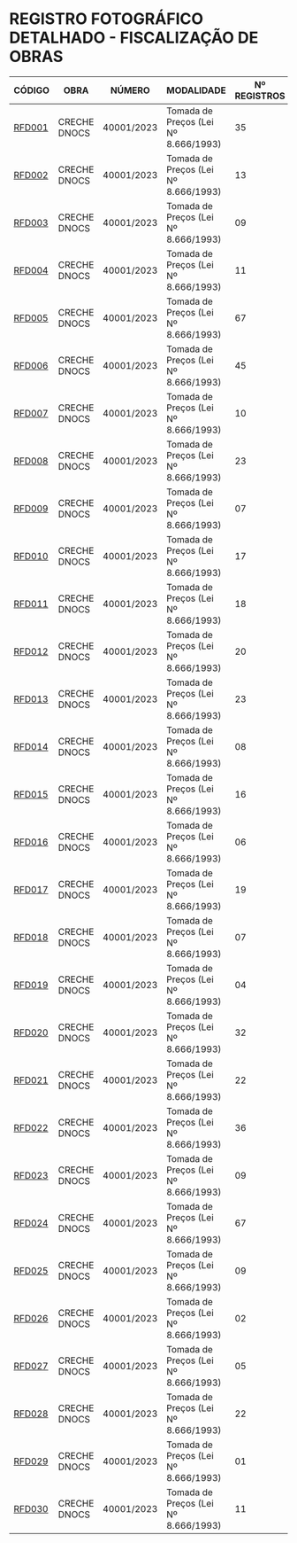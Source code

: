 # REGISTRO FOTOGRÁFICO DETALHADO - FISCALIZAÇÃO DE OBRAS

| CÓDIGO | OBRA | NÚMERO | MODALIDADE | Nº REGISTROS | DATA |
|---|---|---|---|---|---|
| [RFD001](https://github.com/NoScandalize/prefeitura-img/commit/82beb93d9f8f084cd7e76499e6a25a74db9afed2) | CRECHE DNOCS | 40001/2023 | Tomada de Preços (Lei Nº 8.666/1993) | 35 | 27/03/25 |
| [RFD002](https://github.com/NoScandalize/prefeitura-img/commit/67593e849cc284767880cbc276a5487c1f07b2ca) | CRECHE DNOCS | 40001/2023 | Tomada de Preços (Lei Nº 8.666/1993) | 13 | 14/04/25 |
| [RFD003](https://github.com/NoScandalize/prefeitura-img/commit/66e79185831b98f8ed0d76722faddadedf50e153) | CRECHE DNOCS | 40001/2023 | Tomada de Preços (Lei Nº 8.666/1993) | 09 | 22/04/25 |
| [RFD004](https://github.com/NoScandalize/prefeitura-img/commit/f45a851b6d4504916b8eac8ab38504a520a19caa) | CRECHE DNOCS | 40001/2023 | Tomada de Preços (Lei Nº 8.666/1993) | 11 | 25/04/25 |
| [RFD005](https://github.com/NoScandalize/prefeitura-img/commit/3c2e5e98f14cfe5a2555704968a19501e5f25938) | CRECHE DNOCS | 40001/2023 | Tomada de Preços (Lei Nº 8.666/1993) | 67 | 28/04/25 |
| [RFD006](https://github.com/NoScandalize/prefeitura-img/commit/4f7c34cb982eb63be2b0efc060a859530f4b45dc) | CRECHE DNOCS | 40001/2023 | Tomada de Preços (Lei Nº 8.666/1993) | 45 | 30/04/25 |
| [RFD007](https://github.com/NoScandalize/prefeitura-img/commit/e65f2bd3512ebe51dae775e9109cc726a78f9109) | CRECHE DNOCS | 40001/2023 | Tomada de Preços (Lei Nº 8.666/1993) | 10 | 05/05/25 |
| [RFD008](https://github.com/NoScandalize/prefeitura-img/commit/c7b1b9400ad25c32d00319c32f643019920f8402) | CRECHE DNOCS | 40001/2023 | Tomada de Preços (Lei Nº 8.666/1993) | 23 | 09/05/25 |
| [RFD009](https://github.com/NoScandalize/prefeitura-img/commit/9e140823ea5504dcbf93779b11f35911ac251f70) | CRECHE DNOCS | 40001/2023 | Tomada de Preços (Lei Nº 8.666/1993) | 07 | 12/05/25 |
| [RFD010](https://github.com/NoScandalize/prefeitura-img/commit/ece6e549c0dc83772f79f2a89179288631863f81) | CRECHE DNOCS | 40001/2023 | Tomada de Preços (Lei Nº 8.666/1993) | 17 | 16/05/25 |
| [RFD011](https://github.com/NoScandalize/prefeitura-img/commit/0ec5c1c992ec265ab08324f62503d70e48efc544) | CRECHE DNOCS | 40001/2023 | Tomada de Preços (Lei Nº 8.666/1993) | 18 | 19/05/25 |
| [RFD012](https://github.com/NoScandalize/prefeitura-img/commit/e7939b972bc7ed3e1edf9ed74dbd84b555855e3a) | CRECHE DNOCS | 40001/2023 | Tomada de Preços (Lei Nº 8.666/1993) | 20 | 21/05/25 |
| [RFD013](https://github.com/NoScandalize/prefeitura-img/commit/a0e9eead40e6659960b6e75f4a8dc4cd8863f613) | CRECHE DNOCS | 40001/2023 | Tomada de Preços (Lei Nº 8.666/1993) | 23 | 26/05/25 |
| [RFD014](https://github.com/NoScandalize/prefeitura-img/commit/31194c4a7eaf14aafc67be04cf2fd30f214475be) | CRECHE DNOCS | 40001/2023 | Tomada de Preços (Lei Nº 8.666/1993) | 08 | 29/05/25 |
| [RFD015](https://github.com/NoScandalize/prefeitura-img/commit/f5761b61e2241154a2ed43a7c84b4a2c05556720) | CRECHE DNOCS | 40001/2023 | Tomada de Preços (Lei Nº 8.666/1993) | 16 | 02/06/25 |
| [RFD016](https://github.com/NoScandalize/prefeitura-img/commit/41c8ff07751bdfd693f5558c24584f4eb4d17473) | CRECHE DNOCS | 40001/2023 | Tomada de Preços (Lei Nº 8.666/1993) | 06 | 06/06/25 |
| [RFD017](https://github.com/NoScandalize/prefeitura-img/commit/9388ed5b6285cd1c9ea1d84019de938c818800e6) | CRECHE DNOCS | 40001/2023 | Tomada de Preços (Lei Nº 8.666/1993) | 19 | 09/06/25 |
| [RFD018](https://github.com/NoScandalize/prefeitura-img/commit/fcd25febc8878db369f2a88e20ddc4e202cee9b3) | CRECHE DNOCS | 40001/2023 | Tomada de Preços (Lei Nº 8.666/1993) | 07 | 10/06/25 |
| [RFD019](https://github.com/NoScandalize/prefeitura-img/commit/a366f786a94b58709f649f6bd55ce1e19b1dc97c) | CRECHE DNOCS | 40001/2023 | Tomada de Preços (Lei Nº 8.666/1993) | 04 | 16/06/25 |
| [RFD020](https://github.com/NoScandalize/prefeitura-img/commit/bf13dd6be1c4c062fa56b927b4835254e699e074) | CRECHE DNOCS | 40001/2023 | Tomada de Preços (Lei Nº 8.666/1993) | 32 | 03/07/25 |
| [RFD021](https://github.com/NoScandalize/prefeitura-img/commit/500c18c5ffac008867799c651ef3d0526823c471) | CRECHE DNOCS | 40001/2023 | Tomada de Preços (Lei Nº 8.666/1993) | 22 | 11/07/25 |
| [RFD022](https://github.com/NoScandalize/prefeitura-img/commit/c504eccd3aa7dbc7d8b8b67c318e02f25128e814) | CRECHE DNOCS | 40001/2023 | Tomada de Preços (Lei Nº 8.666/1993) | 36 | 18/07/25 |
| [RFD023](https://github.com/NoScandalize/prefeitura-img/commit/7d9a05b93986195edbf7a2e1ab8c4010671d7f59) | CRECHE DNOCS | 40001/2023 | Tomada de Preços (Lei Nº 8.666/1993) | 09 | 21/07/25 |
| [RFD024](https://github.com/NoScandalize/prefeitura-img/commit/605de538fb24b5dd4acdb0c1088baa44ddd34a0c) | CRECHE DNOCS | 40001/2023 | Tomada de Preços (Lei Nº 8.666/1993) | 67 | 31/07/25 |
| [RFD025](https://github.com/NoScandalize/prefeitura-img/commit/fcaf8038a13feab6cc22b4f1768dc24ccb67db40) | CRECHE DNOCS | 40001/2023 | Tomada de Preços (Lei Nº 8.666/1993) | 09 | 06/08/25 |
| [RFD026](https://github.com/NoScandalize/prefeitura-img/commit/6c9ff9444cbe9db87ddc6412351e0b58f35905c1) | CRECHE DNOCS | 40001/2023 | Tomada de Preços (Lei Nº 8.666/1993) | 02 | 14/08/25 |
| [RFD027](https://github.com/NoScandalize/prefeitura-img/commit/cfd2ceaeda4977080e0e23de73e811399db736b1) | CRECHE DNOCS | 40001/2023 | Tomada de Preços (Lei Nº 8.666/1993) | 05 | 19/08/25 |
| [RFD028](https://github.com/NoScandalize/prefeitura-img/commit/241bf9293c45b775be1fc524536a722489c32436) | CRECHE DNOCS | 40001/2023 | Tomada de Preços (Lei Nº 8.666/1993) | 22 | 27/08/25 |
| [RFD029](https://github.com/NoScandalize/prefeitura-img/commit/fe812328f4e9ad6d94a15bc22efdeae6d10bf279) | CRECHE DNOCS | 40001/2023 | Tomada de Preços (Lei Nº 8.666/1993) | 01 | 28/08/25 |
| [RFD030](https://github.com/NoScandalize/prefeitura-img/commit/99b16889faad44b66f7bb20a875cc2bc27b3ce85) | CRECHE DNOCS | 40001/2023 | Tomada de Preços (Lei Nº 8.666/1993) | 11 | 10/09/25 |
